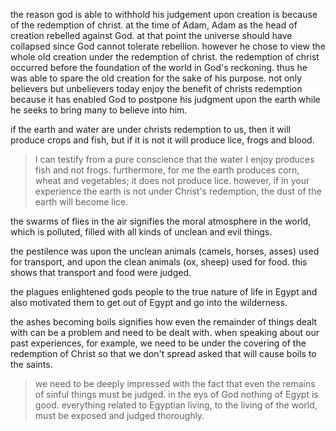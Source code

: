 the reason god is able to withhold his judgement upon creation is because of the
redemption of christ. at the time of Adam, Adam as the head of creation rebelled against
God. at that point the universe should have collapsed since God cannot tolerate
rebellion. however he chose to view the whole old creation under the redemption of
christ. the redemption of christ occurred before the foundation of the world in God's reckoning.
thus he was able to spare the old creation for the sake of his purpose. not only
believers but unbelievers today enjoy the benefit of christs redemption because it
has enabled God to postpone his judgment upon the earth while he seeks to bring many
to believe into him.

if the earth and water are under christs redemption to us, then it will produce crops and fish, but if it is not it will produce lice, frogs and blood.

> I can testify from a pure conscience that the water I enjoy produces fish and not frogs. furthermore, for me the earth produces corn, wheat and vegetables; it does not produce lice. however, if in your experience the earth is not under Christ's redemption, the dust of the earth will become lice.

the swarms of flies in the air signifies the moral atmosphere in the world, which is polluted, filled with all kinds of unclean and evil things.

the pestilence was upon the unclean animals (camels, horses, asses) used for transport, and upon the clean animals (ox, sheep) used for food. this shows that transport and food were judged.

the plagues enlightened gods people to the true nature of life in Egypt and also motivated them to get out of Egypt and go into the wilderness.

the ashes becoming boils signifies how even the remainder of things dealt with can be a problem and need to be dealt with. when speaking about our past experiences, for example, we need to be under the covering of the redemption of Christ so that we don't spread asked that will cause boils to the saints.

> we need to be deeply impressed with the fact that even the remains of sinful things must be judged. in the eys of God nothing of Egypt is good. everything related to Egyptian living, to the living of the world, must be exposed and judged thoroughly.
